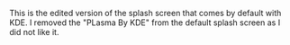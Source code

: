 This is the edited version of the splash screen that comes by default with KDE. I removed the  "PLasma By KDE" from the default splash screen as I did not like it.
